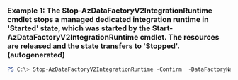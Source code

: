 ### Example 1: The Stop-AzDataFactoryV2IntegrationRuntime cmdlet stops a managed dedicated integration runtime in 'Started' state, which was started by the Start-AzDataFactoryV2IntegrationRuntime cmdlet. The resources are released and the state transfers to 'Stopped'. (autogenerated)
```powershell
PS C:\> Stop-AzDataFactoryV2IntegrationRuntime -Confirm  -DataFactoryName test-df -Force  -Name test-reserlved-ir -ResourceGroupName rg-test-dfv2
```

